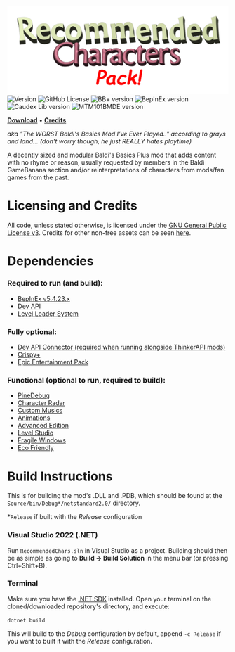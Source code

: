 ![Recommended Characters Pack](Info/logo.png)
![Version](https://img.shields.io/badge/version-1.3.0.1-purple) ![GitHub License](https://img.shields.io/github/license/uncertainluei/BaldiPlus-RecommendedChars)
![BB+ version](https://img.shields.io/badge/bb+-0.12.2-69C12E?color=green) ![BepInEx version](https://img.shields.io/badge/bepinex-5.4.23-69C12E?color=yellow&link=https://github.com/BepInEx/BepInEx/releases/tag/v5.4.23.3) ![Caudex Lib version](https://img.shields.io/badge/caudexlib-0.1.0.1-69C12E?color=blue) ![MTM101BMDE version](https://img.shields.io/badge/mtm101bmde-9.0.1.1-69C12E?color=red&link=https://gamebanana.com/mods/383711)

[**Download**](https://gamebanana.com/mods/591677) • [**Credits**](CREDITS.md)

*aka "The WORST Baldi's Basics Mod I've Ever Played.." according to grays and land... (don't worry though, he just REALLY hates playtime)*

A decently sized and modular Baldi's Basics Plus mod that adds content with no rhyme or reason, usually requested by members in the Baldi GameBanana section and/or reinterpretations of characters from mods/fan games from the past.

# Licensing and Credits
All code, unless stated otherwise, is licensed under the [GNU General Public License v3](LICENSE). Credits for other non-free assets can be seen [here](CREDITS.md).

# Dependencies

### Required to run (and build):
- [BepInEx v5.4.23.x](https://github.com/BepInEx/BepInEx/releases)
- [Dev API](https://gamebanana.com/mods/383711)
- [Level Loader System](https://gamebanana.com/mods/617565)

### Fully optional:
- [Dev API Connector (required when running alongside ThinkerAPI mods)](https://gamebanana.com/mods/606386)
- [Crispy+](https://gamebanana.com/mods/529314)
- [Epic Entertainment Pack](https://gamebanana.com/mods/546336)

### Functional (optional to run, required to build):
- [PineDebug](https://gamebanana.com/mods/542418)
- [Character Radar](https://gamebanana.com/mods/321209)
- [Custom Musics](https://gamebanana.com/mods/527812)
- [Animations](https://gamebanana.com/mods/503644)
- [Advanced Edition](https://gamebanana.com/mods/504169)
- [Level Studio](https://gamebanana.com/mods/617567)
- [Fragile Windows](https://gamebanana.com/mods/512880)
- [Eco Friendly](https://gamebanana.com/mods/606391)

# Build Instructions
This is for building the mod's .DLL and .PDB, which should be found at the `Source/bin/Debug*/netstandard2.0/` directory.

\*`Release` if built with the *Release* configuration

### Visual Studio 2022 (.NET)
Run `RecommendedChars.sln` in Visual Studio as a project. Building should then be as simple as going to **Build -> Build Solution** in the menu bar (or pressing Ctrl+Shift+B).

### Terminal
Make sure you have the [.NET SDK](https://dotnet.microsoft.com/en-us/download) installed. Open your terminal on the cloned/downloaded repository's directory, and execute:

`dotnet build`

This will build to the *Debug* configuration by default, append `-c Release` if you want to built it with the *Release* configuration.
